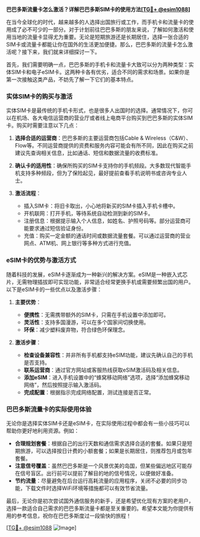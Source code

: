 **巴巴多斯流量卡怎么激活？详解巴巴多斯SIM卡的使用方法[[TG💪+ @esim1088](https://t.me/s/esim1088)]**

在当今全球化的时代，越来越多的人选择出国旅行或工作，而手机卡和流量卡的使用成了必不可少的一部分。对于计划前往巴巴多斯的朋友来说，了解如何激活和使用当地的流量卡显得尤为重要。无论是短期旅游还是长期居住，选择一张合适的SIM卡或流量卡都能让你在国外的生活更加便捷。那么，巴巴多斯的流量卡怎么激活呢？接下来，我们就来详细探讨一下。

首先，我们需要明确一点，巴巴多斯的手机卡和流量卡大致可以分为两种类型：实体SIM卡和电子eSIM卡。这两种卡各有优劣，适合不同的需求和场景。如果你是第一次接触这类产品，不妨先了解一下它们的基本特点。

### 实体SIM卡的购买与激活

实体SIM卡是最传统的手机卡形式，也是很多人出国时的选择。通常情况下，你可以在机场、各大电信运营商的营业厅或者线上电商平台购买到巴巴多斯的实体SIM卡。购买时需要注意以下几点：

1. **选择合适的运营商**：巴巴多斯的主要运营商包括Cable & Wireless（C&W）、Flow等。不同运营商提供的资费和服务内容可能会有所不同，因此在购买之前建议先查询相关信息，比如通话、短信和数据流量的收费标准。
   
2. **确认卡的适用性**：确保所购买的SIM卡支持你的手机频段。大多数现代智能手机支持多种频段，但为了保险起见，最好提前查看手机说明书或咨询专业人士。

3. **激活流程**：
   - 插入SIM卡：将旧卡取出，小心地将新买的SIM卡插入手机卡槽中。
   - 开机联网：打开手机，等待系统自动检测到新的SIM卡。
   - 注册信息：根据提示输入个人信息，如姓名、护照号码等。部分运营商可能要求通过短信验证身份。
   - 充值：购买一定金额的通话时间或数据流量套餐。可以通过运营商的营业网点、ATM机、网上银行等多种方式进行充值。

### eSIM卡的优势与激活方式

随着科技的发展，eSIM卡逐渐成为一种新兴的解决方案。eSIM是一种嵌入式芯片，无需物理插拔即可实现功能，非常适合经常更换手机或需要频繁出国的用户。以下是eSIM卡的一些优点以及激活步骤：

1. **主要优势**：
   - **便携性**：无需携带额外的SIM卡，只需在手机设置中添加即可。
   - **灵活性**：支持多国漫游，可以在多个国家间切换使用。
   - **环保**：减少塑料废弃物，符合绿色环保理念。

2. **激活步骤**：
   - **检查设备兼容性**：并非所有手机都支持eSIM功能，建议先确认自己的手机是否支持。
   - **联系运营商**：通过官方网站或客服热线获取eSIM激活码及相关信息。
   - **添加eSIM**：进入手机设置中的“蜂窝移动网络”选项，选择“添加蜂窝移动网络”，然后按照提示输入激活码。
   - **完成配置**：根据指示完成网络配置，测试连接是否正常。

### 巴巴多斯流量卡的实际使用体验

无论你是选择实体SIM卡还是eSIM卡，在实际使用过程中都会有一些小技巧可以帮助你更好地利用资源。例如：

- **合理规划套餐**：根据自己的出行天数和通信需求选择合适的套餐。如果只是短期旅游，可以选择按日计费的小额套餐；如果是长期居住，则推荐包月或包年套餐。
- **注意信号覆盖**：虽然巴巴多斯是一个风景优美的岛国，但某些偏远地区可能存在信号盲区。出行前可以提前了解目的地的信号情况，以便做好准备。
- **节约流量**：尽量避免在后台运行高耗流量的应用程序，关闭不必要的同步功能，下载文件时选择WiFi环境等措施都可以有效节省流量。

最后，无论你是初次尝试国外通信服务的新手，还是希望优化现有方案的老用户，选择一款适合自己需求的巴巴多斯流量卡都是至关重要的。希望本文能为你提供有用的参考信息，祝你在巴巴多斯度过一段愉快的旅程！

[[TG💪+ @esim1088](https://t.me/s/esim1088) ![Image](https://i.postimg.cc/4NQfJmqS/Snipaste-2025-05-13-00-14-12.png)]
